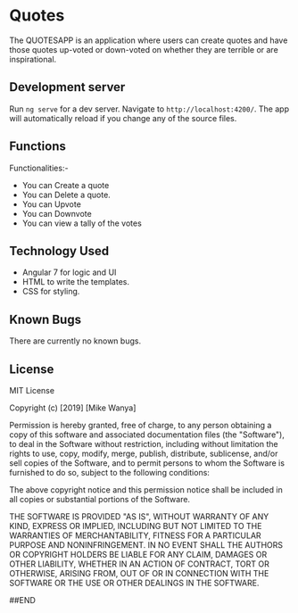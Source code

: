 # Quotes
The QUOTESAPP is an application where users can create quotes and have those quotes up-voted or down-voted on whether they are terrible or are inspirational.

## Development server

Run `ng serve` for a dev server. Navigate to `http://localhost:4200/`. The app will automatically reload if you change any of the source files.

## Functions
Functionalities:-
- You can Create a quote
- You can Delete a quote.
- You can Upvote
- You can Downvote
- You can view a tally of the votes


## Technology Used

* Angular 7 for logic and UI
* HTML to write the templates.
* CSS for styling.

## Known Bugs

There are currently no known bugs.

## License

MIT License

Copyright (c) [2019] [Mike Wanya]

Permission is hereby granted, free of charge, to any person obtaining a copy
of this software and associated documentation files (the "Software"), to deal
in the Software without restriction, including without limitation the rights
to use, copy, modify, merge, publish, distribute, sublicense, and/or sell
copies of the Software, and to permit persons to whom the Software is
furnished to do so, subject to the following conditions:

The above copyright notice and this permission notice shall be included in all
copies or substantial portions of the Software.

THE SOFTWARE IS PROVIDED "AS IS", WITHOUT WARRANTY OF ANY KIND, EXPRESS OR
IMPLIED, INCLUDING BUT NOT LIMITED TO THE WARRANTIES OF MERCHANTABILITY,
FITNESS FOR A PARTICULAR PURPOSE AND NONINFRINGEMENT. IN NO EVENT SHALL THE
AUTHORS OR COPYRIGHT HOLDERS BE LIABLE FOR ANY CLAIM, DAMAGES OR OTHER
LIABILITY, WHETHER IN AN ACTION OF CONTRACT, TORT OR OTHERWISE, ARISING FROM,
OUT OF OR IN CONNECTION WITH THE SOFTWARE OR THE USE OR OTHER DEALINGS IN THE
SOFTWARE.


##END
